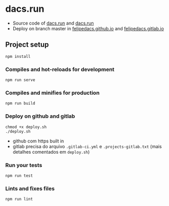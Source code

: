 # dacs.run
* Source code of [dacs.run](https://dacs.run) and [dacs.run](http://felipe.dacs.run)
* Deploy on branch master in  [felipedacs.github.io](https://github.com/felipedacs/felipedacs.github.io) and [felipedacs.gitlab.io](https://gitlab.com/felipedacs/felipedacs.gitlab.io)

## Project setup
```
npm install
```

### Compiles and hot-reloads for development
```
npm run serve
```

### Compiles and minifies for production
```
npm run build
```

### Deploy on github and gitlab
```
chmod +x deploy.sh
./deploy.sh
```
* github com https built in
* gitlab precisa do arquivo ``.gitlab-ci.yml`` e ``.projects-gitlab.txt`` (mais detalhes comentados em ``deploy.sh``)

### Run your tests
```
npm run test
```

### Lints and fixes files
```
npm run lint
```
